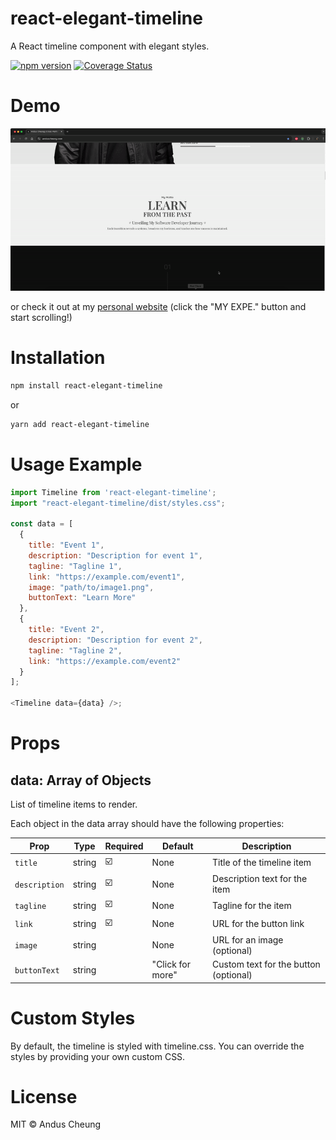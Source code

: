 # react-elegant-timeline

A React timeline component with elegant styles.

[![npm version](https://img.shields.io/npm/v/react-elegant-timeline.svg?style=flat)](https://www.npmjs.com/package/react-elegant-timeline)
[![Coverage Status](https://coveralls.io/repos/github/anduscheung/react-elegant-timeline/badge.svg?branch=main)](https://coveralls.io/github/anduscheung/react-elegant-timeline?branch=main)

# Demo

![gif](https://github.com/anduscheung/my-icon-host/blob/main/react-elegant-timeline-demo.gif)

or check it out at my [personal website](https://www.anduscheung.com) (click the "MY EXPE." button and start scrolling!)

# Installation

```bash
npm install react-elegant-timeline
```

or

```bash
yarn add react-elegant-timeline
```

# Usage Example

```Javascript
import Timeline from 'react-elegant-timeline';
import "react-elegant-timeline/dist/styles.css";

const data = [
  {
    title: "Event 1",
    description: "Description for event 1",
    tagline: "Tagline 1",
    link: "https://example.com/event1",
    image: "path/to/image1.png",
    buttonText: "Learn More"
  },
  {
    title: "Event 2",
    description: "Description for event 2",
    tagline: "Tagline 2",
    link: "https://example.com/event2"
  }
];

<Timeline data={data} />;
```

# Props

## data: Array of Objects

List of timeline items to render.

Each object in the data array should have the following properties:

| Prop          | Type   | Required | Default          | Description                           |
| ------------- | ------ | -------- | ---------------- | ------------------------------------- |
| `title`       | string | ☑️       | None             | Title of the timeline item            |
| `description` | string | ☑️       | None             | Description text for the item         |
| `tagline`     | string | ☑️       | None             | Tagline for the item                  |
| `link`        | string | ☑️       | None             | URL for the button link               |
| `image`       | string |          | None             | URL for an image (optional)           |
| `buttonText`  | string |          | "Click for more" | Custom text for the button (optional) |

# Custom Styles

By default, the timeline is styled with timeline.css. You can override the styles by providing your own custom CSS.

# License

MIT © Andus Cheung
